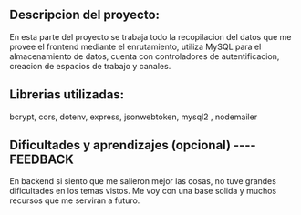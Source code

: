 ## Descripcion del proyecto:
En esta parte del proyecto se trabaja todo la recopilacion del datos que me provee el frontend mediante el enrutamiento, utiliza MySQL para el almacenamiento de datos, cuenta con controladores de autentificacion, creacion de espacios de trabajo y canales.

## Librerias utilizadas:
bcrypt, cors, dotenv, express, jsonwebtoken, mysql2 , nodemailer

## Dificultades y aprendizajes (opcional) ---- FEEDBACK
En backend si siento que me salieron mejor las cosas, no tuve grandes dificultades en los temas vistos. Me voy con una base solida y muchos recursos que me serviran a futuro.